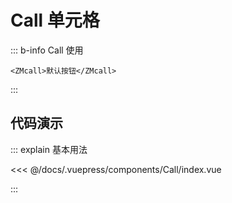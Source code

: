 <!--
 * @abstract: JianJie
 * @version: 0.0.1
 * @Author: bhabgs
 * @Date: 2019-12-04 11:08:32
 * @LastEditors: bhabgs
 * @LastEditTime: 2019-12-04 12:13:55
 -->

# Call 单元格

::: b-info Call 使用

```vue
<ZMcall>默认按钮</ZMcall>
```

:::

## 代码演示

::: explain 基本用法

<templateMobile name="Call-index">

<<< @/docs/.vuepress/components/Call/index.vue

</templateMobile>

:::
